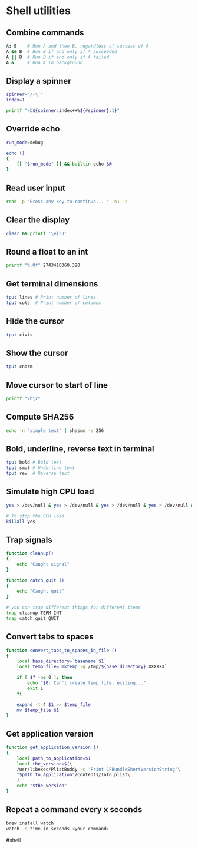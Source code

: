 # Shell utilities

## Combine commands

```sh
A; B    # Run A and then B, regardless of success of A
A && B  # Run B if and only if A succeeded
A || B  # Run B if and only if A failed
A &     # Run A in background.
```

## Display a spinner

```sh
spinner="/-\|"
index=1

printf "\b${spinner:index++%${#spinner}:1}"
```

## Override echo

```sh
run_mode=debug

echo () 
{
	[[ "$run_mode" ]] && builtin echo $@
}
```

## Read user input

```sh
read -p "Press any key to continue... " -n1 -s
```

## Clear the display

```sh
clear && printf '\e[3J'
```

## Round a float to an int

```sh
printf "%.0f" 2743410360.320
```

## Get terminal dimensions

```sh
tput lines # Print number of lines
tput cols  # Print number of columns
```

## Hide the cursor

```sh
tput civis
```

## Show the cursor

```sh
tput cnorm
```

## Move cursor to start of line

```sh
printf "\b\r"
```

## Compute SHA256

```sh
echo -n "simple text" | shasum -a 256
```


## Bold, underline, reverse text in terminal

```sh
tput bold # Bold text
tput smul # Underline text
tput rev  # Reverse text
```

## Simulate high CPU load

```sh
yes > /dev/null & yes > /dev/null & yes > /dev/null & yes > /dev/null &

# To stop the CPU load
killall yes
```

## Trap signals

```sh
function cleanup() 
{
    echo "Caught signal"                                                                                                                           
}

function catch_quit ()
{
    echo "Caught quit"
} 

# you can trap different things for different items
trap cleanup TERM INT 
trap catch_quit QUIT
```

## Convert tabs to spaces

```sh
function convert_tabs_to_spaces_in_file () 
{
    local base_directory=`basename $1`
    local temp_file=`mktemp -q /tmp/${base_directory}.XXXXXX`

    if [ $? -ne 0 ]; then
        echo "$0: Can't create temp file, exiting..."
        exit 1
    fi

    expand -t 4 $1 >> $temp_file
    mv $temp_file $1
}
```

## Get application version

```sh
function get_application_version ()
{
    local path_to_application=$1
    local the_version=$(\
    /usr/libexec/PlistBuddy -c 'Print CFBundleShortVersionString'\
    "$path_to_application"/Contents/Info.plist\
    )
    echo "$the_version"
}
```

## Repeat a command every x seconds

```sh
brew install watch
watch -n time_in_seconds <your command>
```

#shell 